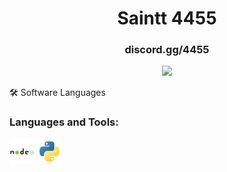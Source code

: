 <h1 align="center">Saintt 4455</h1>
<h3 align="center">discord.gg/4455</h3>



<p align="center">
	<img src="https://lanyard-profile-readme.vercel.app/api/908027984986914836?hideTimestamp=true&hideBadges=true"/>
<!-- 	<br>
	<img src="https://github-readme-streak-stats.herokuapp.com/?user=KanekiWeb&theme=dark&hide_border=true">
	<br>
	<img src="https://github-readme-stats.vercel.app/api?username=KanekiWeb&include_all_commits=true&show_icons=true&hide_border=true&hide_title=true&count_private=true&theme=dark">
	<br>
	<img src="https://github-readme-stats.vercel.app/api/top-langs/?username=KanekiWeb&layout=compact&count_private=true&langs_count=8&hide_border=true&theme=dark"> -->
</p>


</p>
🛠  Software Languages
<h3 align="left">Languages and Tools:</h3>
 <img src="https://raw.githubusercontent.com/devicons/devicon/master/icons/nodejs/nodejs-original-wordmark.svg" alt="nodejs" width="40" height="40"/> </a> <a href="https://www.php.net" target="_blank" rel="noreferrer">   </a> <a href="https://www.python.org" target="_blank" rel="noreferrer"> <img src="https://raw.githubusercontent.com/devicons/devicon/master/icons/python/python-original.svg" alt="python" width="40" height="40"/> </a> </p>
